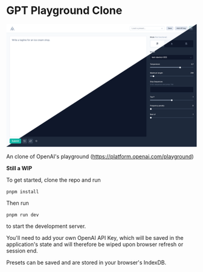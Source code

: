 # GPT Playground Clone

![Screenshot](assets/preview.png)

An clone of OpenAI's playground (https://platform.openai.com/playground)

**Still a WIP**

To get started, clone the repo and run

```
pnpm install
```

Then run

```
pnpm run dev
```

to start the development server.

You'll need to add your own OpenAI API Key, which will be saved in the application's state and will therefore be wiped upon browser refresh or session end.

Presets can be saved and are stored in your browser's IndexDB.
